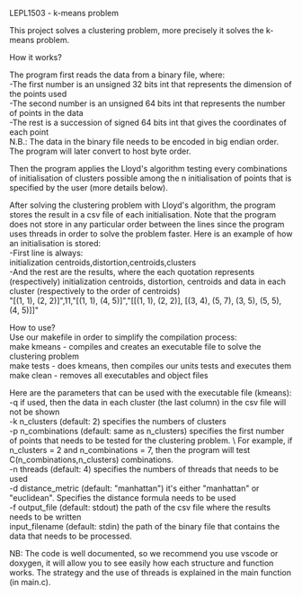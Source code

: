LEPL1503 - k-means problem

This project solves a clustering problem, more precisely it solves the k-means problem. 

How it works?

The program first reads the data from a binary file, where: \
-The first number is an unsigned 32 bits int that represents the dimension of the points used \
-The second number is an unsigned 64 bits int that represents the number of points in the data \
-The rest is a succession of signed 64 bits int that gives the coordinates of each point \
N.B.: The data in the binary file needs to be encoded in big endian order. The program will later convert to host byte order. 

Then the program applies the Lloyd's algorithm testing every combinations of initialisation of clusters possible among the n initialisation of points that is specified by the user (more details below). 

After solving the clustering problem with Lloyd's algorithm, the program stores the result in a csv file of each initialisation. Note that the program does not store in any particular order between the lines since the program uses threads in order to solve the problem faster. Here is an example of how an initialisation is stored: \
-First line is always: \
initialization centroids,distortion,centroids,clusters \
-And the rest are the results, where the each quotation represents (respectively) initialization centroids, distortion, centroids and data in each cluster (respectively to the order of centroids) \
"[(1, 1), (2, 2)]",11,"[(1, 1), (4, 5)]","[[(1, 1), (2, 2)], [(3, 4), (5, 7), (3, 5), (5, 5), (4, 5)]]" 

How to use? \
Use our makefile in order to simplify the compilation process: \
make kmeans - compiles and creates an executable file to solve the clustering problem \
make tests - does kmeans, then compiles our units tests and executes them \
make clean - removes all executables and object files 

Here are the parameters that can be used with the executable file (kmeans): \
-q if used, then the data in each cluster (the last column) in the csv file will not be shown \
-k n_clusters (default: 2) specifies the numbers of clusters  \
-p n_combinations (default: same as n_clusters) specifies the first number of points that needs to be tested for the clustering problem. \ For example, if n_clusters = 2 and n_combinations = 7, then the program will test C(n_combinations,n_clusters) combinations.  \
-n threads (default: 4) specifies the numbers of threads that needs to be used \
-d distance_metric (default: "manhattan") it's either "manhattan" or "euclidean". Specifies the distance formula needs to be used \
-f output_file (default: stdout) the path of the csv file where the results needs to be written \
input_filename (default: stdin) the path of the binary file that contains the data that needs to be processed. 

NB: The code is well documented, so we recommend you use vscode or doxygen, it will allow you to see easily how each structure and function works. The strategy and the use of threads is explained in the main function (in main.c). 
